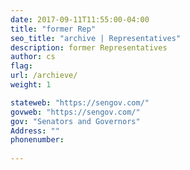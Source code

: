 ```yaml
---
date: 2017-09-11T11:55:00-04:00
title: "former Rep"
seo_title: "archive | Representatives"
description: former Representatives
author: cs
flag: 
url: /archieve/
weight: 1

stateweb: "https://sengov.com/"
govweb: "https://sengov.com/"
gov: "Senators and Governors"
Address: ""
phonenumber: 
 
---
```

